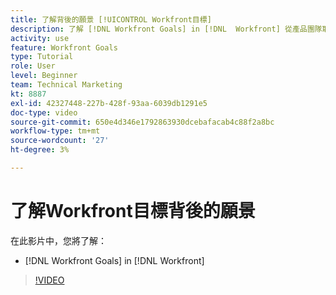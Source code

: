 ```yaml
---
title: 了解背後的願景 [!UICONTROL Workfront目標]
description: 了解 [!DNL Workfront Goals] in [!DNL  Workfront] 從產品團隊取得。
activity: use
feature: Workfront Goals
type: Tutorial
role: User
level: Beginner
team: Technical Marketing
kt: 8887
exl-id: 42327448-227b-428f-93aa-6039db1291e5
doc-type: video
source-git-commit: 650e4d346e1792863930dcebafacab4c88f2a8bc
workflow-type: tm+mt
source-wordcount: '27'
ht-degree: 3%

---
```


# 了解Workfront目標背後的願景

在此影片中，您將了解：

* [!DNL Workfront Goals] in [!DNL  Workfront]

>[!VIDEO](https://video.tv.adobe.com/v/335181/?quality=12&learn=on)
